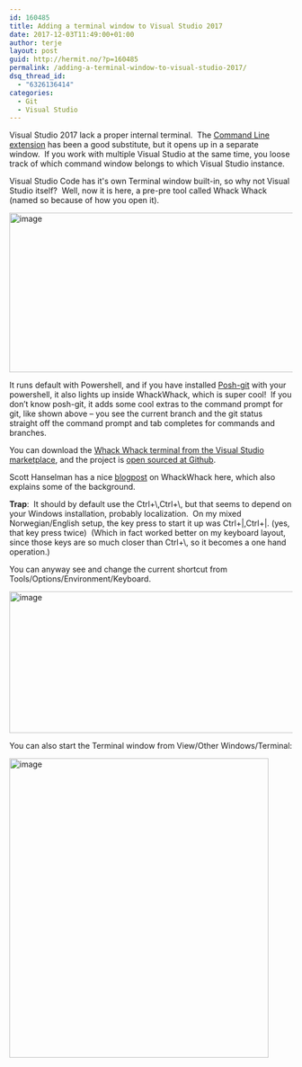 ```yaml
---
id: 160485
title: Adding a terminal window to Visual Studio 2017
date: 2017-12-03T11:49:00+01:00
author: terje
layout: post
guid: http://hermit.no/?p=160485
permalink: /adding-a-terminal-window-to-visual-studio-2017/
dsq_thread_id:
  - "6326136414"
categories:
  - Git
  - Visual Studio
---
```

<p>Visual Studio 2017 lack a proper internal terminal.&nbsp; The <a href="https://marketplace.visualstudio.com/items?itemName=MadsKristensen.OpenCommandLine" target="_blank">Command Line extension</a> has been a good substitute, but it opens up in a separate window.&nbsp; If you work with multiple Visual Studio at the same time, you loose track of which command window belongs to which Visual Studio instance. <p>Visual Studio Code has it's own Terminal window built-in, so why not Visual Studio itself?&nbsp; Well, now it is here, a pre-pre tool called Whack Whack (named so because of how you open it).&nbsp;&nbsp; <p><a href="http://hermit.no/wp-content/uploads/2017/12/image.png"><img title="image" style="border-top: 0px; border-right: 0px; background-image: none; border-bottom: 0px; padding-top: 0px; padding-left: 0px; border-left: 0px; display: inline; padding-right: 0px" border="0" alt="image" src="http://hermit.no/wp-content/uploads/2017/12/image_thumb.png" width="542" height="284"></a> <p>It runs default with Powershell, and if you have installed <a href="https://github.com/dahlbyk/posh-git" target="_blank">Posh-git</a> with your powershell, it also lights up inside WhackWhack, which is super cool!&nbsp; If you don’t know posh-git, it adds some cool extras to the command prompt for git, like shown above – you see the current branch and the git status straight off the command prompt and tab completes for commands and branches. <p>You can download the <a href="https://marketplace.visualstudio.com/items?itemName=DanielGriffen.WhackWhackTerminal" target="_blank">Whack Whack terminal from the Visual Studio marketplace</a>, and the project is <a href="https://github.com/Microsoft/WhackWhackTerminal" target="_blank">open sourced at Github</a>.</p> <p>Scott Hanselman has a nice <a href="https://www.hanselman.com/blog/AProperTerminalForVisualStudio.aspx" target="_blank">blogpost</a> on WhackWhack here, which also explains some of the background.</p> <p><strong>Trap</strong>:&nbsp; It should by default use the Ctrl+\,Ctrl+\, but that seems to depend on your Windows installation, probably localization.&nbsp; On my mixed Norwegian/English setup, the key press to start it up was Ctrl+|,Ctrl+|. (yes, that key press twice)&nbsp; (Which in fact worked better on my keyboard layout, since those keys are so much closer than Ctrl+\, so it becomes a one hand operation.)&nbsp; </p> <p>You can anyway see and change the current shortcut from Tools/Options/Environment/Keyboard.&nbsp; </p> <p><a href="http://hermit.no/wp-content/uploads/2017/12/image-1.png"><img title="image" style="border-top: 0px; border-right: 0px; background-image: none; border-bottom: 0px; padding-top: 0px; padding-left: 0px; border-left: 0px; display: inline; padding-right: 0px" border="0" alt="image" src="http://hermit.no/wp-content/uploads/2017/12/image_thumb-1.png" width="563" height="252"></a></p> <p>You can also start the Terminal window from View/Other Windows/Terminal:</p> <p><a href="http://hermit.no/wp-content/uploads/2017/12/image-2.png"><img title="image" style="border-top: 0px; border-right: 0px; background-image: none; border-bottom: 0px; padding-top: 0px; padding-left: 0px; border-left: 0px; display: inline; padding-right: 0px" border="0" alt="image" src="http://hermit.no/wp-content/uploads/2017/12/image_thumb-2.png" width="461" height="533"></a></p>